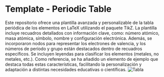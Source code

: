 # Template - Periodic Table
Este repositorio ofrece una plantilla avanzada y personalizable de la tabla periódica de los elementos en LaTeX utilizando el paquete TikZ. La plantilla incluye recuadros detallados con información clave, como: número atómico, masa atómica, símbolo, nombre y configuración electrónica. Además, se incorporaron nodos para representar los electrones de valencia, y los números de período y grupo están destacados dentro de recuadros específicos. Se incluyen leyendas para clasificar los elementos (metales, no metales, etc.). Como referencia, se ha añadido un elemento de ejemplo que destaca todas estas características, facilitando la personalización y adaptación a distintas necesidades educativas o científicas.
![Tabla](https://github.com/VincentGamez33/Template-PeriodicTable/blob/main/Tabla_Muestra.jpg)
